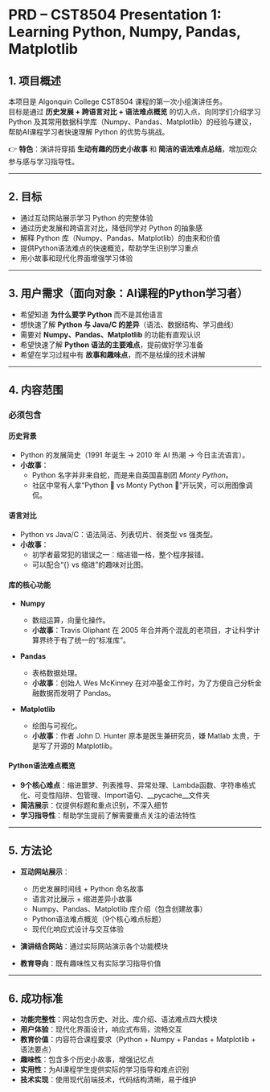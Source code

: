 # PRD – CST8504 Presentation 1: Learning Python, Numpy, Pandas, Matplotlib

## 1. 项目概述
本项目是 Algonquin College CST8504 课程的第一次小组演讲任务。  
目标是通过 **历史发展 + 跨语言对比 + 语法难点概览** 的切入点，向同学们介绍学习 Python 及其常用数据科学库（Numpy、Pandas、Matplotlib）的经验与建议，帮助AI课程学习者快速理解 Python 的优势与挑战。  

👉 **特色**：演讲将穿插 **生动有趣的历史小故事** 和 **简洁的语法难点总结**，增加观众参与感与学习指导性。  

---

## 2. 目标
- 通过互动网站展示学习 Python 的完整体验  
- 通过历史发展和跨语言对比，降低同学对 Python 的抽象感  
- 解释 Python 库（Numpy、Pandas、Matplotlib）的由来和价值  
- 提供Python语法难点的快速概览，帮助学生识别学习重点  
- 用小故事和现代化界面增强学习体验  

---

## 3. 用户需求（面向对象：AI课程的Python学习者）
- 希望知道 **为什么要学 Python** 而不是其他语言  
- 想快速了解 **Python 与 Java/C 的差异**（语法、数据结构、学习曲线）  
- 需要对 **Numpy、Pandas、Matplotlib** 的功能有直观认识  
- 希望快速了解 **Python 语法的主要难点**，提前做好学习准备  
- 希望在学习过程中有 **故事和趣味点**，而不是枯燥的技术讲解  

---

## 4. 内容范围

### 必须包含

#### 历史背景
- Python 的发展简史（1991 年诞生 → 2010 年 AI 热潮 → 今日主流语言）。  
- **小故事**：  
  - Python 名字并非来自蛇，而是来自英国喜剧团 *Monty Python*。  
  - 社区中常有人拿“Python 🐍 vs Monty Python 🤡”开玩笑，可以用图像调侃。  

#### 语言对比
- Python vs Java/C：语法简洁、列表切片、弱类型 vs 强类型。  
- **小故事**：  
  - 初学者最常犯的错误之一：缩进错一格，整个程序报错。  
  - 可以配合“{} vs 缩进”的趣味对比图。  

#### 库的核心功能
- **Numpy**  
  - 数组运算，向量化操作。  
  - **小故事**：Travis Oliphant 在 2005 年合并两个混乱的老项目，才让科学计算界终于有了统一的“标准库”。  

- **Pandas**  
  - 表格数据处理。  
  - **小故事**：创始人 Wes McKinney 在对冲基金工作时，为了方便自己分析金融数据而发明了 Pandas。  

- **Matplotlib**  
  - 绘图与可视化。  
  - **小故事**：作者 John D. Hunter 原本是医生兼研究员，嫌 Matlab 太贵，于是写了开源的 Matplotlib。  

#### Python语法难点概览
- **9个核心难点**：缩进噩梦、列表推导、异常处理、Lambda函数、字符串格式化、可变性陷阱、包管理、Import语句、__pycache__文件夹  
- **简洁展示**：仅提供标题和重点识别，不深入细节  
- **学习指导性**：帮助学生提前了解需要重点关注的语法特性  

---

## 5. 方法论
- **互动网站展示**：  
  - 历史发展时间线 + Python 命名故事  
  - 语言对比展示 + 缩进差异小故事  
  - Numpy、Pandas、Matplotlib 库介绍（包含创建故事）  
  - Python语法难点概览（9个核心难点标题）  
  - 现代化响应式设计与交互体验  

- **演讲结合网站**：通过实际网站演示各个功能模块  
- **教育导向**：既有趣味性又有实际学习指导价值  

---

## 6. 成功标准
- **功能完整性**：网站包含历史、对比、库介绍、语法难点四大模块  
- **用户体验**：现代化界面设计，响应式布局，流畅交互  
- **教育价值**：内容符合课程要求（Python + Numpy + Pandas + Matplotlib + 语法要点）  
- **趣味性**：包含多个历史小故事，增强记忆点  
- **实用性**：为AI课程学生提供实际的学习指导和难点识别  
- **技术实现**：使用现代前端技术，代码结构清晰，易于维护  
